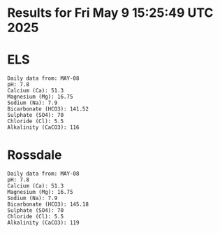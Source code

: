 # Results for Fri May  9 15:25:49 UTC 2025
# ELS
```
Daily data from: MAY-08
pH: 7.8
Calcium (Ca): 51.3
Magnesium (Mg): 16.75
Sodium (Na): 7.9
Bicarbonate (HCO3): 141.52
Sulphate (SO4): 70
Chloride (Cl): 5.5
Alkalinity (CaCO3): 116
```
# Rossdale
```
Daily data from: MAY-08
pH: 7.8
Calcium (Ca): 51.3
Magnesium (Mg): 16.75
Sodium (Na): 7.9
Bicarbonate (HCO3): 145.18
Sulphate (SO4): 70
Chloride (Cl): 5.5
Alkalinity (CaCO3): 119
```
